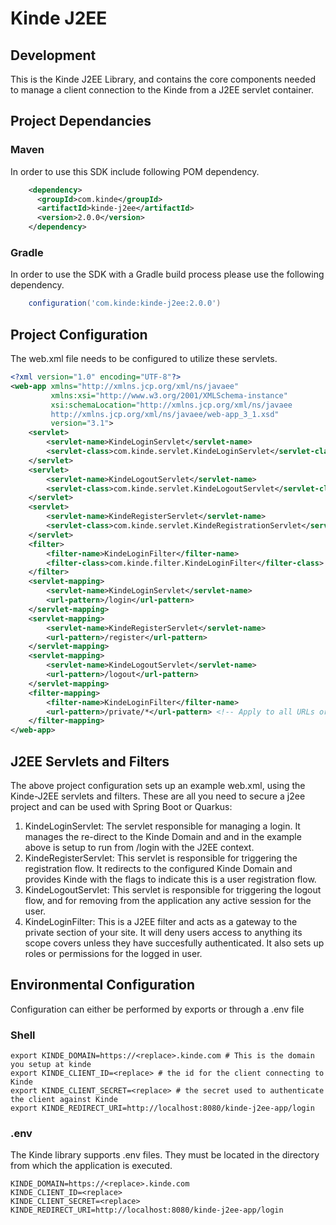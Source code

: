 # Kinde J2EE

## Development

This is the Kinde J2EE Library, and contains the core components needed to manage a client connection to the Kinde from a J2EE servlet container.

## Project Dependancies

### Maven

In order to use this SDK include following POM dependency.

```xml
    <dependency>
      <groupId>com.kinde</groupId>
      <artifactId>kinde-j2ee</artifactId>
      <version>2.0.0</version>
    </dependency>
```

### Gradle

In order to use the SDK with a Gradle build process please use the following dependency.

```groovy
    configuration('com.kinde:kinde-j2ee:2.0.0')
```

## Project Configuration

The web.xml file needs to be configured to utilize these servlets.

```xml
<?xml version="1.0" encoding="UTF-8"?>
<web-app xmlns="http://xmlns.jcp.org/xml/ns/javaee"
         xmlns:xsi="http://www.w3.org/2001/XMLSchema-instance"
         xsi:schemaLocation="http://xmlns.jcp.org/xml/ns/javaee
         http://xmlns.jcp.org/xml/ns/javaee/web-app_3_1.xsd"
         version="3.1">
    <servlet>
        <servlet-name>KindeLoginServlet</servlet-name>
        <servlet-class>com.kinde.servlet.KindeLoginServlet</servlet-class>
    </servlet>
    <servlet>
        <servlet-name>KindeLogoutServlet</servlet-name>
        <servlet-class>com.kinde.servlet.KindeLogoutServlet</servlet-class>
    </servlet>
    <servlet>
        <servlet-name>KindeRegisterServlet</servlet-name>
        <servlet-class>com.kinde.servlet.KindeRegistrationServlet</servlet-class>
    </servlet>
    <filter>
        <filter-name>KindeLoginFilter</filter-name>
        <filter-class>com.kinde.filter.KindeLoginFilter</filter-class>
    </filter>
    <servlet-mapping>
        <servlet-name>KindeLoginServlet</servlet-name>
        <url-pattern>/login</url-pattern>
    </servlet-mapping>
    <servlet-mapping>
        <servlet-name>KindeRegisterServlet</servlet-name>
        <url-pattern>/register</url-pattern>
    </servlet-mapping>
    <servlet-mapping>
        <servlet-name>KindeLogoutServlet</servlet-name>
        <url-pattern>/logout</url-pattern>
    </servlet-mapping>
    <filter-mapping>
        <filter-name>KindeLoginFilter</filter-name>
        <url-pattern>/private/*</url-pattern> <!-- Apply to all URLs or specify specific patterns -->
    </filter-mapping>
</web-app>
```

## J2EE Servlets and Filters

The above project configuration sets up an example web.xml, using the Kinde-J2EE servlets and filters. These are all you need to secure a j2ee project and can be used with Spring Boot or Quarkus:

1. KindeLoginServlet: The servlet responsible for managing a login. It manages the re-direct to the Kinde Domain and and in the example above is setup to run from /login with the J2EE context.
2. KindeRegisterServlet: This servlet is responsible for triggering the registration flow. It redirects to the configured Kinde Domain and provides Kinde with the flags to indicate this is a user registration flow.
3. KindeLogoutServlet: This servlet is responsible for triggering the logout flow, and for removing from the application any active session for the user.
4. KindeLoginFilter: This is a J2EE filter and acts as a gateway to the private section of your site. It will deny users access to anything its scope covers unless they have succesfully authenticated. It also sets up roles or permissions for the logged in user.

## Environmental Configuration

Configuration can either be performed by exports or through a .env file

### Shell

```shell
export KINDE_DOMAIN=https://<replace>.kinde.com # This is the domain you setup at kinde
export KINDE_CLIENT_ID=<replace> # the id for the client connecting to Kinde
export KINDE_CLIENT_SECRET=<replace> # the secret used to authenticate the client against Kinde
export KINDE_REDIRECT_URI=http://localhost:8080/kinde-j2ee-app/login
```

### .env

The Kinde library supports .env files. They must be located in the directory from which the application is executed.

```shell
KINDE_DOMAIN=https://<replace>.kinde.com
KINDE_CLIENT_ID=<replace>
KINDE_CLIENT_SECRET=<replace>
KINDE_REDIRECT_URI=http://localhost:8080/kinde-j2ee-app/login
```
